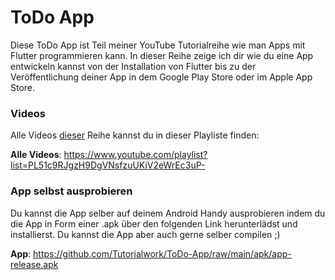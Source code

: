 # ToDo App

Diese ToDo App ist Teil meiner YouTube Tutorialreihe wie man Apps mit Flutter programmieren kann.
In dieser Reihe zeige ich dir wie du eine App entwickeln kannst von der Installation von Flutter
bis zu der Veröffentlichung deiner App in dem Google Play Store oder im Apple App Store.

### Videos

Alle Videos [dieser](https://www.youtube.com/playlist?list=PL51c9RJgzH9DgVNsfzuUKiV2eWrEc3uP) Reihe kannst du in dieser Playliste finden:

**Alle Videos**: https://www.youtube.com/playlist?list=PL51c9RJgzH9DgVNsfzuUKiV2eWrEc3uP-

### App selbst ausprobieren

Du kannst die App selber auf deinem Android Handy ausprobieren indem du die App in Form einer .apk über den
folgenden Link herunterlädst und installierst. Du kannst die App aber auch gerne selber compilen ;)

**App**: https://github.com/Tutorialwork/ToDo-App/raw/main/apk/app-release.apk
